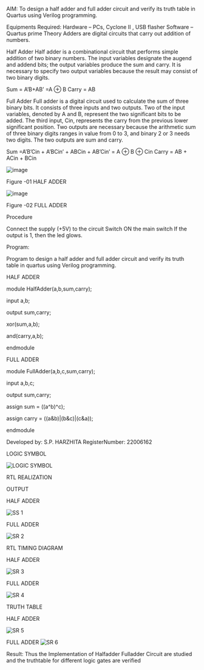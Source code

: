  AIM:
To design a half adder and full adder circuit and verify its truth table in Quartus using Verilog programming.

Equipments Required:
Hardware – PCs, Cyclone II , USB flasher
Software – Quartus prime
Theory
Adders are digital circuits that carry out addition of numbers.

Half Adder
Half adder is a combinational circuit that performs simple addition of two binary numbers. The input variables designate the augend and addend bits; the output variables produce the sum and carry. It is necessary to specify two output variables because the result may consist of two binary digits.

Sum = A’B+AB’ =A ⊕ B Carry = AB

 Full Adder
Full adder is a digital circuit used to calculate the sum of three binary bits. It consists of three inputs and two outputs. Two of the input variables, denoted by A and B, represent the two significant bits to be added. The third input, Cin, represents the carry from the previous lower significant position. Two outputs are necessary because the arithmetic sum of three binary digits ranges in value from 0 to 3, and binary 2 or 3 needs two digits. The two outputs are sum and carry.

Sum =A’B’Cin + A’BCin’ + ABCin + AB’Cin’ = A ⊕ B ⊕ Cin Carry = AB + ACin + BCin

 ![image](https://user-images.githubusercontent.com/36288975/163552156-a13e5a56-c638-4110-97d9-8896907c8d25.png)

Figure -01 HALF ADDER 


![image](https://user-images.githubusercontent.com/36288975/163552057-b3547877-6d07-45b4-b7e0-bcfebfad9e1d.png)

Figure -02 FULL ADDER 

Procedure

Connect the supply (+5V) to the circuit
Switch ON the main switch
If the output is 1, then the led glows.
 
Program:

Program to design a half adder and full adder circuit and verify its truth table in quartus using Verilog programming.

HALF ADDER  

module HalfAdder(a,b,sum,carry);  

input a,b;

output sum,carry;

xor(sum,a,b);

and(carry,a,b);

endmodule  

FULL ADDER  

module FullAdder(a,b,c,sum,carry);

input a,b,c;

output sum,carry;

assign sum = ((a^b)^c);

assign carry = ((a&b)|(b&c)|(c&a));

endmodule


Developed by: S.P. HARZHITA
RegisterNumber:  22006162

LOGIC SYMBOL


![LOGIC SYMBOL](https://user-images.githubusercontent.com/123094490/213497549-429ab698-c55a-451b-93eb-13c9e76618e3.png)



RTL REALIZATION

OUTPUT

HALF ADDER

![SS 1](https://user-images.githubusercontent.com/123094490/213497986-60d373e7-c441-45a7-bb2f-30e8c37187b2.png)

FULL ADDER


![SR 2](https://user-images.githubusercontent.com/123094490/213498473-03590de6-bbb3-4cc7-b7e7-36f3c36f2a4a.png)


RTL TIMING DIAGRAM

HALF ADDER

![SR 3](https://user-images.githubusercontent.com/123094490/213498681-c8c682aa-faa0-4d2d-b277-dbcb1a6e101c.png)

FULL ADDER

![SR 4](https://user-images.githubusercontent.com/123094490/213498788-4e213a5f-a7d7-4581-a805-d8f58e3ca51f.png)

 TRUTH TABLE

HALF ADDER

![SR 5](https://user-images.githubusercontent.com/123094490/213498971-ef18f982-929d-4413-b761-2a834d9b0cd2.png)


FULL ADDER
![SR 6](https://user-images.githubusercontent.com/123094490/213499045-743bcc43-cfbc-4142-ae69-bc3ed539cd69.png)


Result:
Thus the Implementation of Halfadder Fulladder Circuit are studied and the truthtable for different logic gates are verified
